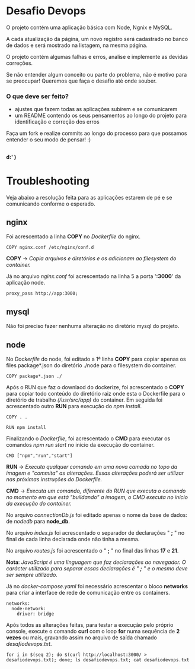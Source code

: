# Desafio Devops

O projeto contém uma aplicação básica com Node, Ngnix e MySQL. 

A cada atualização da página, um novo registro será cadastrado no banco de dados e será mostrado na listagem, na mesma página.  

O projeto contém algumas falhas e erros, analise e implemente as devidas correções.

Se não entender algum conceito ou parte do problema, não é motivo para se preocupar! Queremos que faça o desafio até onde souber.

### O que deve ser feito? ### 

 - ajustes que fazem todas as aplicações subirem e se comunicarem
 - um README contendo os seus pensamentos ao longo do projeto para identificação e correção dos erros

Faça um fork e realize commits ao longo do processo para que possamos entender o seu modo de pensar! :)

##
**d:' )**
## 

# Troubleshooting

Veja abaixo a resolução feita para as aplicações estarem de pé e se comunicando conforme o esperado.

## nginx

Foi acrescentado a linha **COPY** no *Dockerfile* do nginx.

```
COPY nginx.conf /etc/nginx/conf.d
```

**COPY** -> *Copia arquivos e diretórios e os adicionam ao filesystem do container.*

Já no arquivo *nginx.conf* foi acrescentado na linha 5 a porta '**:3000**' da aplicação node.


```
proxy_pass http://app:3000;
```

## mysql

Não foi preciso fazer nenhuma alteração no diretório mysql do projeto.

## node

No *Dockerfile* do node, foi editado a 1ª linha **COPY** para copiar apenas os files package*.json do diretório ./node para o filesystem do container.

```
COPY package*.json ./
```

Após o RUN que faz o downlaod do dockerize, foi acrescentado o **COPY** para copiar todo conteúdo do diretório raiz onde esta o Dockerfile para o diretório de trabalho *(/usr/src/app)* do container. Em seguida foi acrescentado outro **RUN** para execução do *npm install*.

```
COPY . .

RUN npm install
```

Finalizando o *Dockerfile*, foi acrescentado o **CMD** para executar os comandos *npm run start* no início da execução do container.

```
CMD ["npm","run","start"]
```

**RUN** -> *Executa qualquer comando em uma nova camada no topo da imagem e "commita" as alterações. Essas alterações poderá ser utilizar nas próximas instruções do Dockerfile.*

**CMD** -> *Executa um comando, diferente do RUN que executa o comando no momento em que está "buildando" a imagem, o CMD executa no início da execução do container.*

No arquivo *connectionDb.js* foi editado apenas o nome da base de dados: de *nodedb* para **node_db**.

No arquivo *index.js* foi acrescentado o separador de declarações " **;** " no final de cada linha declarada onde não tinha a mesma.

No arquivo *routes.js* foi acrescentado o " **;** "  no final das linhas **17** e **21**.

**Nota**: *JavaScript é uma linguagem que faz declarações ao navegador. O carácter utilizado para separar essas declarações é " **;** " e o mesmo deve ser sempre utilizado.*

Já no *docker-compose.yaml* foi necessário acrescentar o bloco **networks** para criar a interface de rede de comunicação entre os containers.

```
networks:
  node-network:
    driver: bridge
```

Após todos as alterações feitas, para testar a execução pelo próprio console, execute o comando **curl** com o loop **for** numa sequência de **2 vezes** ou mais, gravando assim no arquivo de saída chamado *desafiodevops.txt*.

```
for i in $(seq 2); do $(curl http://localhost:3000/ > desafiodevops.txt); done; ls desafiodevops.txt; cat desafiodevops.txt
```
